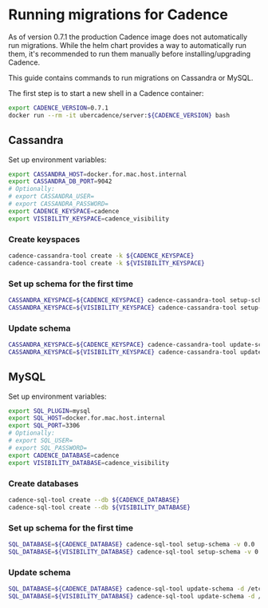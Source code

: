 # Running migrations for Cadence

As of version 0.7.1 the production Cadence image does not automatically run migrations.
While the helm chart provides a way to automatically run them,
it's recommended to run them manually before installing/upgrading Cadence.

This guide contains commands to run migrations on Cassandra or MySQL.

The first step is to start a new shell in a Cadence container:

```bash
export CADENCE_VERSION=0.7.1
docker run --rm -it ubercadence/server:${CADENCE_VERSION} bash
```


## Cassandra

Set up environment variables:

```bash
export CASSANDRA_HOST=docker.for.mac.host.internal
export CASSANDRA_DB_PORT=9042
# Optionally:
# export CASSANDRA_USER=
# export CASSANDRA_PASSWORD=
export CADENCE_KEYSPACE=cadence
export VISIBILITY_KEYSPACE=cadence_visibility
```


### Create keyspaces

```bash
cadence-cassandra-tool create -k ${CADENCE_KEYSPACE}
cadence-cassandra-tool create -k ${VISIBILITY_KEYSPACE}
```

### Set up schema for the first time

```bash
CASSANDRA_KEYSPACE=${CADENCE_KEYSPACE} cadence-cassandra-tool setup-schema -v 0.0
CASSANDRA_KEYSPACE=${VISIBILITY_KEYSPACE} cadence-cassandra-tool setup-schema -v 0.0
```


### Update schema

```bash
CASSANDRA_KEYSPACE=${CADENCE_KEYSPACE} cadence-cassandra-tool update-schema -d /etc/cadence/schema/cassandra/cadence/versioned
CASSANDRA_KEYSPACE=${VISIBILITY_KEYSPACE} cadence-cassandra-tool update-schema -d /etc/cadence/schema/cassandra/visibility/versioned
```


## MySQL

Set up environment variables:

```bash
export SQL_PLUGIN=mysql
export SQL_HOST=docker.for.mac.host.internal
export SQL_PORT=3306
# Optionally:
# export SQL_USER=
# export SQL_PASSWORD=
export CADENCE_DATABASE=cadence
export VISIBILITY_DATABASE=cadence_visibility
```


### Create databases

```bash
cadence-sql-tool create --db ${CADENCE_DATABASE}
cadence-sql-tool create --db ${VISIBILITY_DATABASE}
```


### Set up schema for the first time

```bash
SQL_DATABASE=${CADENCE_DATABASE} cadence-sql-tool setup-schema -v 0.0
SQL_DATABASE=${VISIBILITY_DATABASE} cadence-sql-tool setup-schema -v 0.0
```


### Update schema

```bash
SQL_DATABASE=${CADENCE_DATABASE} cadence-sql-tool update-schema -d /etc/cadence/schema/mysql/v57/cadence/versioned
SQL_DATABASE=${VISIBILITY_DATABASE} cadence-sql-tool update-schema -d /etc/cadence/schema/mysql/v57/visibility/versioned
```
